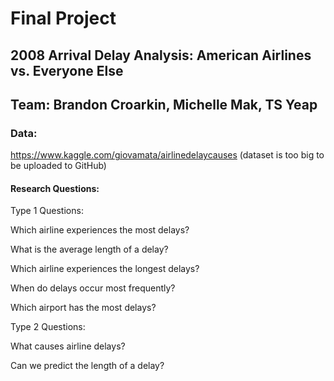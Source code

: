 # Final Project 

## 2008 Arrival Delay Analysis: American Airlines vs. Everyone Else 

## Team: Brandon Croarkin, Michelle Mak, TS Yeap

### Data: 
https://www.kaggle.com/giovamata/airlinedelaycauses (dataset is too big to be uploaded to GitHub)

#### Research Questions:
Type 1 Questions: 

Which airline experiences the most delays?

What is the average length of a delay?

Which airline experiences the longest delays?

When do delays occur most frequently?

Which airport has the most delays?

Type 2 Questions: 

What causes airline delays?

Can we predict the length of a delay? 
